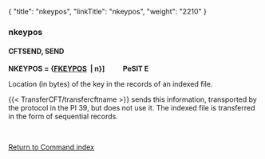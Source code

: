 {
    "title": "nkeypos",
    "linkTitle": "nkeypos",
    "weight": "2210"
}<span id="nkeypos"></span>

### nkeypos

#### CFTSEND, SEND

**NKEYPOS = {<u>FKEYPOS</u>  | n}\]
          PeSIT
E**

Location (in bytes) of the key in the records of an indexed file.

{{< TransferCFT/transfercftname  >}} sends this information, transported by the protocol in the
PI 39, but does not use it. The indexed file is transferred in the form
of sequential records.

 

[Return to Command index](../../)
